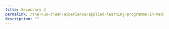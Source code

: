 ```yaml
---
title: Secondary 3
permalink: /the-kuo-chuan-experience/applied-learning-programme-in-media-literacy/secondary-3/
description: ""
---
```

